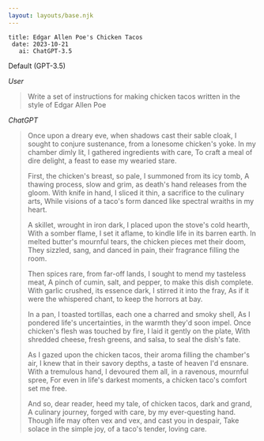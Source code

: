 ```yaml
---
layout: layouts/base.njk
---
```


```
title: Edgar Allen Poe's Chicken Tacos
 date: 2023-10-21
   ai: ChatGPT-3.5
```

Default (GPT-3.5)

_User_
> Write a set of instructions for making chicken tacos written in the style of Edgar Allen Poe

_ChatGPT_
> Once upon a dreary eve, when shadows cast their sable cloak,
> I sought to conjure sustenance, from a lonesome chicken's yoke.
> In my chamber dimly lit, I gathered ingredients with care,
> To craft a meal of dire delight, a feast to ease my wearied stare.
> 
> First, the chicken's breast, so pale, I summoned from its icy tomb,
> A thawing process, slow and grim, as death's hand releases from the gloom.
> With knife in hand, I sliced it thin, a sacrifice to the culinary arts,
> While visions of a taco's form danced like spectral wraiths in my heart.
> 
> A skillet, wrought in iron dark, I placed upon the stove's cold hearth,
> With a somber flame, I set it aflame, to kindle life in its barren earth.
> In melted butter's mournful tears, the chicken pieces met their doom,
> They sizzled, sang, and danced in pain, their fragrance filling the room.
> 
> Then spices rare, from far-off lands, I sought to mend my tasteless meat,
> A pinch of cumin, salt, and pepper, to make this dish complete.
> With garlic crushed, its essence dark, I stirred it into the fray,
> As if it were the whispered chant, to keep the horrors at bay.
> 
> In a pan, I toasted tortillas, each one a charred and smoky shell,
> As I pondered life's uncertainties, in the warmth they'd soon impel.
> Once chicken's flesh was touched by fire, I laid it gently on the plate,
> With shredded cheese, fresh greens, and salsa, to seal the dish's fate.
> 
> As I gazed upon the chicken tacos, their aroma filling the chamber's air,
> I knew that in their savory depths, a taste of heaven I'd ensnare.
> With a tremulous hand, I devoured them all, in a ravenous, mournful spree,
> For even in life's darkest moments, a chicken taco's comfort set me free.
> 
> And so, dear reader, heed my tale, of chicken tacos, dark and grand,
> A culinary journey, forged with care, by my ever-questing hand.
> Though life may often vex and vex, and cast you in despair,
> Take solace in the simple joy, of a taco's tender, loving care.
